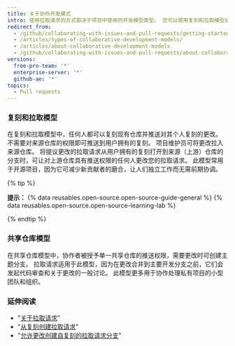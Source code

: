 ```yaml
---
title: 关于协作开发模式
intro: 使用拉取请求的方式取决于项目中使用的开发模型类型。 您可以使用复刻和拉取模型或共享仓库模型。
redirect_from:
  - /github/collaborating-with-issues-and-pull-requests/getting-started/about-collaborative-development-models
  - /articles/types-of-collaborative-development-models/
  - /articles/about-collaborative-development-models
  - /github/collaborating-with-issues-and-pull-requests/about-collaborative-development-models
versions:
  free-pro-team: '*'
  enterprise-server: '*'
  github-ae: '*'
topics:
  - Pull requests
---
```


### 复刻和拉取模型

在复刻和拉取模型中，任何人都可以复刻现有仓库并推送对其个人复刻的更改。 不需要对来源仓库的权限即可推送到用户拥有的复刻。 项目维护员可将更改拉入来源仓库。 将提议更改的拉取请求从用户拥有的复刻打开到来源（上游）仓库的分支时，可让对上游仓库具有推送权限的任何人更改您的拉取请求。  此模型常用于开源项目，因为它可减少新贡献者的磨合，让人们独立工作而无需前期协调。

{% tip %}

**提示：** {% data reusables.open-source.open-source-guide-general %} {% data reusables.open-source.open-source-learning-lab %}

{% endtip %}

### 共享仓库模型

在共享仓库模型中，协作者被授予单一共享仓库的推送权限，需要更改时可创建主题分支。 拉取请求适用于此模型，因为在更改合并到主要开发分支之前，它们会发起代码审查和关于更改的一般讨论。 此模型更多用于协作处理私有项目的小型团队和组织。

### 延伸阅读

- "[关于拉取请求](/articles/about-pull-requests)"
- "[从复刻创建拉取请求](/articles/creating-a-pull-request-from-a-fork)"
- "[允许更改创建自复刻的拉取请求分支](/articles/allowing-changes-to-a-pull-request-branch-created-from-a-fork)"
